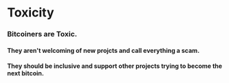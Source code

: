 # Toxicity

### Bitcoiners are Toxic.

#### They aren't welcoming of new projcts and call everything a scam.

#### They should be inclusive and support other projects trying to become the next bitcoin. 
